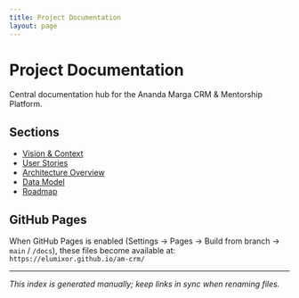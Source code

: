 ```yaml
---
title: Project Documentation
layout: page
---
```


# Project Documentation

Central documentation hub for the Ananda Marga CRM & Mentorship Platform.

## Sections
- [Vision & Context](./project-vision.md)
- [User Stories](./user-stories.md)
- [Architecture Overview](./architecture.md)
- [Data Model](./data-model.md)
- [Roadmap](./roadmap.md)

## GitHub Pages
When GitHub Pages is enabled (Settings → Pages → Build from branch → `main` / `/docs`), these files become available at:
`https://elumixor.github.io/am-crm/`

---
_This index is generated manually; keep links in sync when renaming files._

